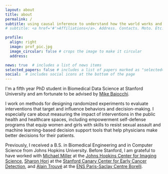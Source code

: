 ```yaml
---
layout: about
title: about
permalink: /
subtitle: using causal inference to understand how the world works and what works in the world. 
# subtitle: <a href='#'>Affiliations</a>. Address. Contacts. Moto. Etc.

profile:
  align: right
  image: prof_pic.jpg
  image_circular: false # crops the image to make it circular
  address: 

news: true  # includes a list of news items
selected_papers: false # includes a list of papers marked as "selected={true}"
social:  # includes social icons at the bottom of the page
---
```


I'm a fifth year PhD student in Biomedical Data Science at Stanford University and am fortunate to be advised by [Mike Baiocchi](https://profiles.stanford.edu/michael-baiocchi). 

I work on methods for designing randomized experiments to evaluate interventions that target and influence behaviors and decision-making. I especially care about measuring the impact of interventions in the public health and healthcare spaces, including empowerment self-defense programs that equip women and girls with skills to resist sexual assault and machine learning-based decision support tools that help physicians make better decisions for their patients. 

Previously, I received a B.S. in Biomedical Engineering and in Computer Science from Johns Hopkins University. Before Stanford, I am grateful to have worked with [Michael Miller](https://www.bme.jhu.edu/people/faculty/michael-i-miller/) at the [Johns Hopkins Center for Imaging Science](https://www.cis.jhu.edu/), [Sharon Hori](https://profiles.stanford.edu/sharon-hori?tab=bio) at the [Stanford Canary Center for Early Cancer Detection](https://canarycenter.stanford.edu/), and [Alain Trouvé](https://atrouve.perso.math.cnrs.fr/) at the [ENS Paris-Saclay Centre Borelli](https://centreborelli.ens-paris-saclay.fr/en).
